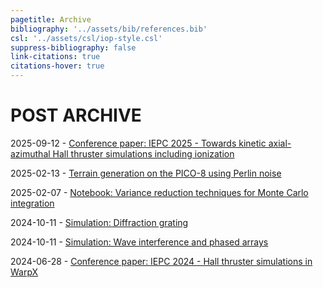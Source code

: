 ```yaml
---
pagetitle: Archive
bibliography: '../assets/bib/references.bib'
csl: '../assets/csl/iop-style.csl'
suppress-bibliography: false
link-citations: true
citations-hover: true
---
```


# POST ARCHIVE

2025-09-12 - [Conference paper: IEPC 2025 - Towards kinetic axial-azimuthal Hall thruster simulations including ionization](/p/iepc2025)

2025-02-13 - [Terrain generation on the PICO-8 using Perlin noise](/p/pico8-perlin)

2025-02-07 - [Notebook: Variance reduction techniques for Monte Carlo integration](/notebooks/variance_reduction)

2024-10-11 - [Simulation: Diffraction grating](/p/advanced-diffraction-sim)

2024-10-11 - [Simulation: Wave interference and phased arrays](/p/phased-array)

2024-06-28 - [Conference paper: IEPC 2024 - Hall thruster simulations in WarpX](/content/iepc-2024)
